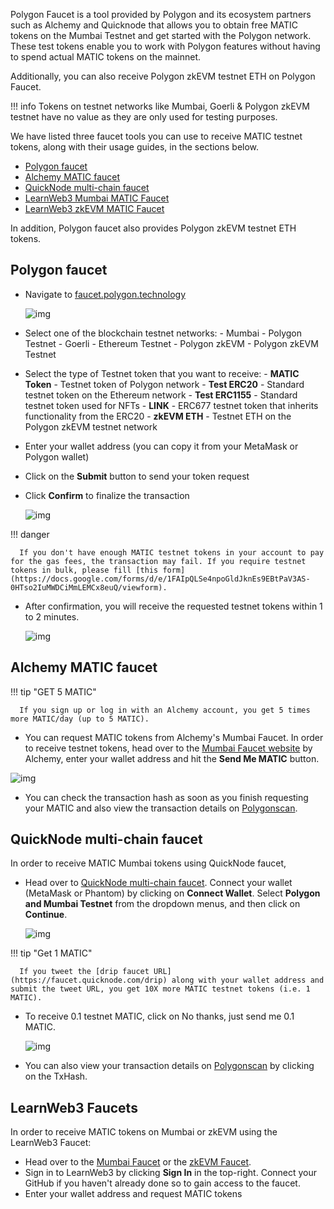 Polygon Faucet is a tool provided by Polygon and its ecosystem partners such as Alchemy and Quicknode that allows you to obtain free MATIC tokens on the Mumbai Testnet and get started with the Polygon network. These test tokens enable you to work with Polygon features without having to spend actual MATIC tokens on the mainnet.

Additionally, you can also receive Polygon zkEVM testnet ETH on Polygon Faucet.

!!! info
      Tokens on testnet networks like Mumbai, Goerli & Polygon zkEVM testnet have no value as they are only used for testing purposes.

We have listed three faucet tools you can use to receive MATIC testnet tokens, along with their usage guides, in the sections below.

- [Polygon faucet](https://faucet.polygon.technology/)
- [Alchemy MATIC faucet](https://mumbaifaucet.com/)
- [QuickNode multi-chain faucet](https://faucet.quicknode.com/drip)
- [LearnWeb3 Mumbai MATIC Faucet](https://learnweb3.io/faucets/polygon_mumbai)
- [LearnWeb3 zkEVM MATIC Faucet](https://learnweb3.io/faucets/polygon_zkevm)

In addition, Polygon faucet also provides Polygon zkEVM testnet ETH tokens.

## Polygon faucet

- Navigate to [faucet.polygon.technology](https://faucet.polygon.technology/)

   ![img](../../img/tools/gas/faucet.png)

- Select one of the blockchain testnet networks:
      - Mumbai - Polygon Testnet
      - Goerli - Ethereum Testnet
      - Polygon zkEVM - Polygon zkEVM Testnet

- Select the type of Testnet token that you want to receive:
      - **MATIC Token** - Testnet token of Polygon network
      - **Test ERC20** - Standard testnet token on the Ethereum network
      - **Test ERC1155** - Standard testnet token used for NFTs
      - **LINK** - ERC677 testnet token that inherits functionality from the ERC20
      - **zkEVM ETH** - Testnet ETH on the Polygon zkEVM testnet network

- Enter your wallet address (you can copy it from your MetaMask or Polygon wallet)

- Click on the **Submit** button to send your token request

- Click **Confirm** to finalize the transaction

   ![img](../../img/tools/gas/confirm-transaction.png)

!!! danger

      If you don't have enough MATIC testnet tokens in your account to pay for the gas fees, the transaction may fail. If you require testnet tokens in bulk, please fill [this form](https://docs.google.com/forms/d/e/1FAIpQLSe4npoGldJknEs9EBtPaV3AS-0HTso2IuMWDCiMmLEMCx8euQ/viewform).

- After confirmation, you will receive the requested testnet tokens within 1 to 2 minutes.

   ![img](../../img/tools/gas/success.png)

## Alchemy MATIC faucet

!!! tip "GET 5 MATIC"

      If you sign up or log in with an Alchemy account, you get 5 times more MATIC/day (up to 5 MATIC).

- You can request MATIC tokens from Alchemy's Mumbai Faucet. In order to receive testnet tokens, head over to the [Mumbai Faucet website](https://mumbaifaucet.com/) by Alchemy, enter your wallet address and hit the **Send Me MATIC** button.

![img](../../img/tools/gas/alchemy-faucet1.png)

- You can check the transaction hash as soon as you finish requesting your MATIC and also view the transaction details on [Polygonscan](https://mumbai.polygonscan.com/).

## QuickNode multi-chain faucet

In order to receive MATIC Mumbai tokens using QuickNode faucet,

- Head over to [QuickNode multi-chain faucet](https://faucet.quicknode.com/drip). Connect your wallet (MetaMask or Phantom) by clicking on **Connect Wallet**. Select **Polygon and Mumbai Testnet** from the dropdown menus, and then click on **Continue**.

   ![img](../../img/tools/gas/quicknode-faucet2.png)

!!! tip "Get 1 MATIC"

      If you tweet the [drip faucet URL](https://faucet.quicknode.com/drip) along with your wallet address and submit the tweet URL, you get 10X more MATIC testnet tokens (i.e. 1 MATIC).

- To receive 0.1 testnet MATIC, click on No thanks, just send me 0.1 MATIC.

   ![img](../../img/tools/gas/quicknode-faucet3.png)

- You can also view your transaction details on [Polygonscan](https://mumbai.polygonscan.com/) by clicking on the TxHash.

## LearnWeb3 Faucets

In order to receive MATIC tokens on Mumbai or zkEVM using the LearnWeb3 Faucet:

- Head over to the [Mumbai Faucet](https://learnweb3.io/faucets/polygon_mumbai) or the [zkEVM Faucet](https://learnweb3.io/faucets/polygon_zkevm).
- Sign in to LearnWeb3 by clicking **Sign In** in the top-right. Connect your GitHub if you haven't already done so to gain access to the faucet.
- Enter your wallet address and request MATIC tokens
